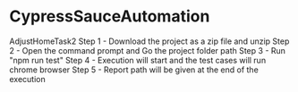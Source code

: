 # CypressSauceAutomation
AdjustHomeTask2
Step 1 - Download the project as a zip file and unzip
Step 2 - Open the command prompt and Go the project folder path
Step 3 - Run "npm run test"
Step 4 - Execution will start and the test cases will run chrome browser
Step 5 - Report path will be given at the end of the execution
